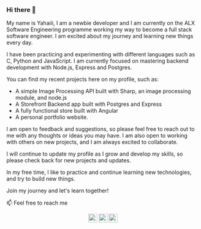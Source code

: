 ### Hi there 👋

My name is Yahaiii, I am a newbie developer and I am currently on the ALX Software Engineering programme working my way to become a full stack software engineer. I am excited about my journey and learning new things every day.

I have been practicing and experimenting with different languages such as C, Python and JavaScript. I am currently focused on mastering backend development with Node.js, Express and Postgres.

You can find my recent projects here on my profile, such as:
- A simple Image Processing API built with Sharp, an image processing module, and node.js
- A Storefront Backend app built with Postgres and Express
- A fully functional store built with Angular
- A personal portfolio website.

I am open to feedback and suggestions, so please feel free to reach out to me with any thoughts or ideas you may have. I am also open to working with others on new projects, and I am always excited to collaborate.

I will continue to update my profile as I grow and develop my skills, so please check back for new projects and updates.

In my free time, I like to practice and continue learning new technologies, and try to build new things.

Join my journey and let's learn together!

 📫 Feel free to reach me
 
<p align="center"> <a href="https://www.linkedin.com/in/yahayaaluke/"><img src="https://img.shields.io/badge/linkedin-%230077B5.svg?&style=for-the-badge&logo=linkedin&logoColor=white" height=23></a> <a href="mailto:yahayaaluke@gmail.com"><img src="https://img.shields.io/badge/Gmail-D14836?style=for-the-badge&logo=gmail&logoColor=white" height=23></a> <a href="https://wa.link/1yxxel"><img src="https://img.shields.io/badge/WhatsApp-25D366?style=for-the-badge&logo=whatsapp&logoColor=white" height=23></a> 

<!--
**yahaiii/Yahaiii** is a ✨ _special_ ✨ repository because its `README.md` (this file) appears on your GitHub profile.

Here are some ideas to get you started:

- 🔭 I’m currently working on ...
- 🌱 I’m currently learning ...
- 👯 I’m looking to collaborate on ...
- 🤔 I’m looking for help with ...
- 💬 Ask me about ...
- 📫 How to reach me: ...
- 😄 Pronouns: ...
- ⚡ Fun fact: ...
-->
